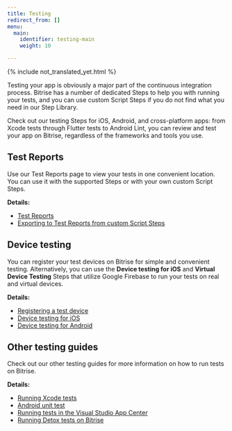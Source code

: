 ```yaml
---
title: Testing
redirect_from: []
menu:
  main:
    identifier: testing-main
    weight: 10

---
```

{% include not_translated_yet.html %}

Testing your app is obviously a major part of the continuous integration process. Bitrise has a number of dedicated Steps to help you with running your tests, and you can use custom Script Steps if you do not find what you need in our Step Library.

Check out our testing Steps for iOS, Android, and cross-platform apps: from Xcode tests through Flutter tests to Android Lint, you can review and test your app on Bitrise, regardless of the frameworks and tools you use.

## Test Reports

Use our Test Reports page to view your tests in one convenient location. You can use it with the supported Steps or with your own custom Script Steps.

**Details:**

* [Test Reports](/jp/testing/test-reports/)
* [Exporting to Test Reports from custom Script Steps](/jp/testing/exporting-to-test-reports-from-custom-script-steps/)

## Device testing

You can register your test devices on Bitrise for simple and convenient testing. Alternatively, you can use the **Device testing for iOS** and **Virtual Device Testing** Steps that utilize Google Firebase to run your tests on real and virtual devices.

**Details:**

* [Registering a test device](/jp/testing/registering-a-test-device/)
* [Device testing for iOS](/jp/testing/device-testing-for-ios/)
* [Device testing for Android](/jp/testing/device-testing-for-android/)

## Other testing guides

Check out our other testing guides for more information on how to run tests on Bitrise.

**Details:**

* [Running Xcode tests](/jp/testing/running-xcode-tests/)
* [Android unit test](/jp/testing/android-run-a-unit-test/)
* [Running tests in the Visual Studio App Center](/jp/testing/run-your-tests-in-the-app-center/)
* [Running Detox tests on Bitrise](/jp/testing/running-detox-tests-on-bitrise/)